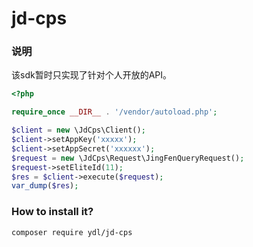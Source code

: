 # jd-cps

### 说明

该sdk暂时只实现了针对个人开放的API。

```php
<?php

require_once __DIR__ . '/vendor/autoload.php';

$client = new \JdCps\Client();
$client->setAppKey('xxxxx');
$client->setAppSecret('xxxxxx');
$request = new \JdCps\Request\JingFenQueryRequest();
$request->setEliteId(11);
$res = $client->execute($request);
var_dump($res);
```


### How to install it?

```
composer require ydl/jd-cps
```
